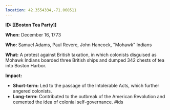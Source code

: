 ```yaml
---
location: 42.3554334,-71.060511
---
```

**ID: [[Boston Tea Party]]**

**When:** December 16, 1773

**Who:** Samuel Adams, Paul Revere, John Hancock, "Mohawk" Indians

**What:** A protest against British taxation, in which colonists disguised as Mohawk Indians boarded three British ships and dumped 342 chests of tea into Boston Harbor.

**Impact:**

* **Short-term:** Led to the passage of the Intolerable Acts, which further angered colonists.
* **Long-term:** Contributed to the outbreak of the American Revolution and cemented the idea of colonial self-governance.
#ids